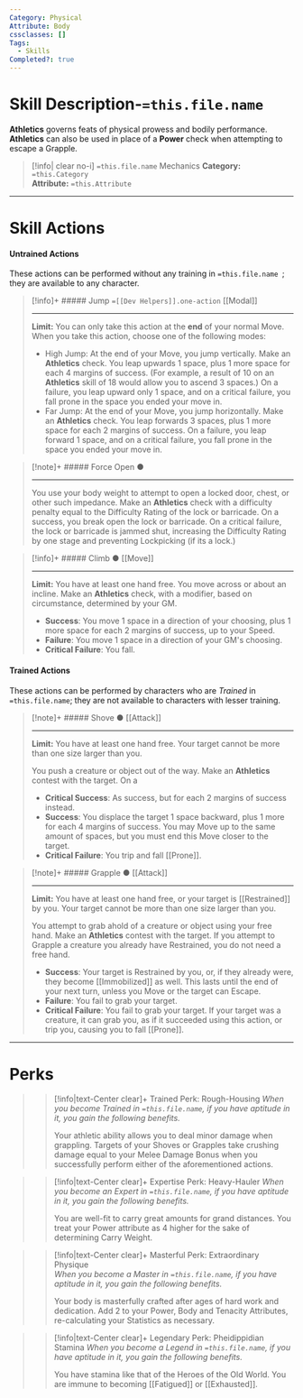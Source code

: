 ```yaml
---
Category: Physical
Attribute: Body
cssclasses: []
Tags:
  - Skills
Completed?: true
---
```

# Skill Description-`=this.file.name`
**Athletics** governs feats of physical prowess and bodily performance. **Athletics** can also be used in place of a **Power** check when attempting to escape a Grapple. 
>[!info| clear no-i] `=this.file.name` Mechanics
>**Category:**  `=this.Category`   
>**Attribute:** `=this.Attribute`
- - -
# Skill Actions
#### Untrained Actions
These actions can be performed without any training in `=this.file.name `; they are available to any character. 
>[!info]+ ##### Jump `=[[Dev Helpers]].one-action`
>[[Modal]]
>- - -
>**Limit:** You can only take this action at the **end** of your normal Move.
>When you take this action, choose one of the following modes: 
>- High Jump: At the end of your Move, you jump vertically. Make an **Athletics** check. You leap upwards 1 space, plus 1 more space for each 4 margins of success. (For example, a result of 10 on an **Athletics** skill of 18 would allow you to ascend 3 spaces.) On a failure, you leap upward only 1 space, and on a critical failure, you fall prone in the space you ended your move in.
>- Far Jump: At the end of your Move, you jump horizontally. Make an **Athletics** check. You leap forwards 3 spaces, plus 1 more space for
each 2 margins of success. On a failure, you leap forward 1 space, and on a critical failure, you fall prone in the space you ended your move in.

> [!note]+ ##### Force Open ●
>
>- - -
> You use your body weight to attempt to open a locked door, chest, or other such impedance. Make an **Athletics** check with a difficulty penalty equal to the Difficulty Rating of the lock or barricade. On a success, you break open the lock or barricade. On a critical failure, the lock or barricade is jammed shut, increasing the Difficulty Rating by one stage and preventing Lockpicking (if its a lock.)


>[!info]+ ##### Climb ●
>[[Move]]
>- - -
>**Limit:** You have at least one hand free.
> You move across or about an incline. Make an **Athletics** check, with a modifier, based on circumstance, determined by your GM. 
>- **Success**: You move 1 space in a direction of your choosing, plus 1 more space for each 2 margins of success, up to your Speed.
>- **Failure**: You move 1 space in a direction of your GM's choosing.
>- **Critical Failure**: You fall.

#### Trained Actions
These actions can be performed by characters who are *Trained* in `=this.file.name`; they are not available to characters with lesser training.
> [!note]+ ##### Shove ●
>[[Attack]]
>- - -
>**Limit:** You have at least one hand free. Your target cannot be more than one size larger than you.
>
> You push a creature or object out of the way. Make an **Athletics** contest with the target. On a 
> - **Critical Success**: As success, but for each 2 margins of success instead.
> - **Success**: You displace the target 1 space backward, plus 1 more for each 4 margins of success. You may Move up to the same amount of spaces, but you must end this Move closer to the target.
> - **Critical Failure**: You trip and fall [[Prone]].

> [!note]+ ##### Grapple ●
>[[Attack]]
>- - -
>**Limit:** You have at least one hand free, or your target is [[Restrained]] by you. Your target cannot be more than one size larger than you.
>
> You attempt to grab ahold of a creature or object using your free hand. Make an **Athletics** contest with the target. If you attempt to Grapple a creature you already have Restrained, you do not need a free hand.
> - **Success**: Your target is Restrained by you, or, if they already were, they become [[Immobilized]] as well. This lasts until the end of your next turn, unless you Move or the target can Escape.
> - **Failure**: You fail to grab your target.
> - **Critical Failure**: You fail to grab your target. If your target was a creature, it can grab you, as if it succeeded using this action, or trip you, causing you to fall [[Prone]].

- - -
# Perks
>> [!info|text-Center clear]+  Trained Perk: Rough-Housing
>> *When you become Trained in `=this.file.name`, if you have aptitude in it, you gain the following benefits.*
>> 
>> Your athletic ability allows you to deal minor damage when grappling. Targets of your Shoves or Grapples take crushing damage equal to your Melee Damage Bonus when you successfully perform either of the aforementioned actions. 

>> [!info|text-Center clear]+ Expertise Perk: Heavy-Hauler
>> *When you become an Expert in `=this.file.name`, if you have aptitude in it, you gain the following benefits.*
>> 
>> You are well-fit to carry great amounts for grand distances. You treat your Power attribute as 4 higher for the sake of determining Carry Weight.

>> [!info|text-Center clear]+ Masterful Perk: Extraordinary Physique  
>> *When you become a Master in `=this.file.name`, if you have aptitude in it, you gain the following benefits.*
>> 
>> Your body is masterfully crafted after ages of hard work and dedication. Add 2 to your Power, Body and Tenacity Attributes, re-calculating your Statistics as necessary.  

>> [!info|text-Center clear]+ Legendary Perk: Pheidippidian Stamina
>> *When you become a Legend in `=this.file.name`, if you have aptitude in it, you gain the following benefits.*
>> 
>> You have stamina like that of the Heroes of the Old World. You are immune to becoming [[Fatigued]] or [[Exhausted]].